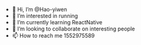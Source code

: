 - 👋 Hi, I’m @Hao-yiwen
- 👀 I’m interested in running
- 🌱 I’m currently learning ReactNative
- 💞️ I’m looking to collaborate on interesting people
- 📫 How to reach me 1552975589

<!---
Hao-yiwen/Hao-yiwen is a ✨ special ✨ repository because its `README.md` (this file) appears on your GitHub profile.
You can click the Preview link to take a look at your changes.
--->
